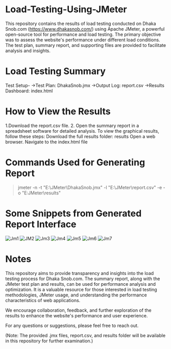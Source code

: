 # Load-Testing-Using-JMeter
This repository contains the results of load testing conducted on Dhaka Snob.com (https://www.dhakasnob.com/) using Apache JMeter, a powerful open-source tool for performance and load testing. The primary objective was to assess the website's performance under different load conditions. The test plan, summary report, and supporting files are provided to facilitate analysis and insights.

# Load Testing Summary
Test Setup-
->Test Plan: DhakaSnob.jmx
->Output Log: report.csv
->Results Dashboard: index.html

# How to View the Results
1.Download the report.csv file.
2. Open the summary report in a spreadsheet software for detailed analysis.
To view the graphical results, follow these steps:
Download the full results folder: results
Open a web browser.
Navigate to the index.html file

# Commands Used for Generating Report
>jmeter -n -t "E:\JMeter\DhakaSnob.jmx" -l "E:\JMeter\report.csv" -e -o "E:JMeter\results"

# Some Snippets from Generated Report Interface
![Jm1](https://github.com/Sajid186/Load-Testing-Using-JMeter/assets/69852376/5cc9383e-1f31-458b-b487-b0a3afde2853)
![JM2](https://github.com/Sajid186/Load-Testing-Using-JMeter/assets/69852376/75298d8a-3d82-434c-bd14-a97e581d716a)
![Jm3](https://github.com/Sajid186/Load-Testing-Using-JMeter/assets/69852376/63454998-1a62-4891-82af-1c50b581e797)
![Jm4](https://github.com/Sajid186/Load-Testing-Using-JMeter/assets/69852376/3224af5f-b086-4b80-abe3-7bc40da08491)
![Jm5](https://github.com/Sajid186/Load-Testing-Using-JMeter/assets/69852376/ea0731e6-9af4-4f47-9be6-a0d2dec437e6)
![Jm6](https://github.com/Sajid186/Load-Testing-Using-JMeter/assets/69852376/ac6c7ac8-b657-47f4-b9ca-1d28725c6b69)
![Jm7](https://github.com/Sajid186/Load-Testing-Using-JMeter/assets/69852376/89375347-19c1-4044-85e4-d7a806865ed9)

# Notes
This repository aims to provide transparency and insights into the load testing process for Dhaka Snob.com. The summary report, along with the JMeter test plan and results, can be used for performance analysis and optimization. It is a valuable resource for those interested in load testing methodologies, JMeter usage, and understanding the performance characteristics of web applications.

We encourage collaboration, feedback, and further exploration of the results to enhance the website's performance and user experience.

For any questions or suggestions, please feel free to reach out.

(Note: The provided .jmx files, report.csv, and results folder will be available in this repository for further examination.)

